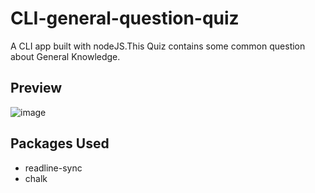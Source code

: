 # CLI-general-question-quiz
A CLI app built with nodeJS.This Quiz contains some common question about General Knowledge.

## Preview 
![image](https://user-images.githubusercontent.com/107163858/185746056-381dfd1a-ed47-49c8-84af-80ce4af942a2.png)

## Packages Used
- readline-sync
- chalk
